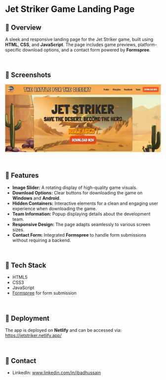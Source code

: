 # Jet Striker Game Landing Page
## 🚀 Overview
A sleek and responsive landing page for the Jet Striker game, built using **HTML**, **CSS**, and **JavaScript**. The page includes game previews, platform-specific download options, and a contact form powered by **Formspree**.

<br>

## 🚀 Screenshots
![Project screenshot](./Project_screenshots/Image1.png)

<br>

## 🚀 Features
- **Image Slider:** A rotating display of high-quality game visuals.
- **Download Options:** Clear buttons for downloading the game on **Windows** and **Android**.
- **Hidden Containers:** Interactive elements for a clean and engaging user experience when downloading the game.
- **Team Information:** Popup displaying details about the development team.
- **Responsive Design:** The page adapts seamlessly to various screen sizes.
- **Contact Form:** Integrated **Formspree** to handle form submissions without requiring a backend.

<br>

## 🚀 Tech Stack
- HTML5
- CSS3
- JavaScript
- [Formspree](https://formspree.io/) for form submission

<br>

## 🚀 Deployment
The app is deployed on <b>Netlify</b> and can be accessed via:
<br>
https://jetstriker.netlify.app/

<br>

## 🚀 Contact
- LinkedIn: www.linkedin.com/in/ibadhussain
